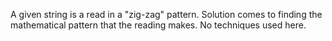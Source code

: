 A given string is a read in a "zig-zag" pattern. Solution comes to finding the mathematical pattern that the reading makes.
No techniques used here.
